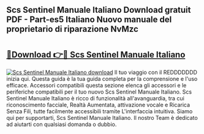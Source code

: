 ## Scs Sentinel Manuale Italiano Download gratuit PDF - Part-es5 Italiano Nuovo manuale del proprietario di riparazione NvMzc

# <h2><a href="http://dfe1tkj.blite.top/?on=Scs+Sentinel+Manuale+Italiano">🔗Download 👉🔴 Scs Sentinel Manuale Italiano</a></h2>

[![Scs Sentinel Manuale Italiano download](https://i.imgur.com/lujVjoI.png)](http://dfe1tkj.blite.top/?on=Scs+Sentinel+Manuale+Italiano)
Il tuo viaggio con il REDDDDDDD inizia qui. Questa guida è la tua guida completa per la comprensione e l'uso efficace. Accessori compatibili questa sezione elenca gli accessori e le periferiche compatibili per il tuo nuovo Scs Sentinel Manuale Italiano. Scs Sentinel Manuale Italiano è ricco di funzionalità all'avanguardia, tra cui riconoscimento facciale, Realtà Aumentata, attivazione vocale e Ricarica Senza Fili, tutte facilmente accessibili tramite L'interfaccia intuitiva. Siamo qui per supportarti, Scs Sentinel Manuale Italiano. Il nostro Team è dedicato ad aiutarti con qualsiasi domanda o dubbio.
